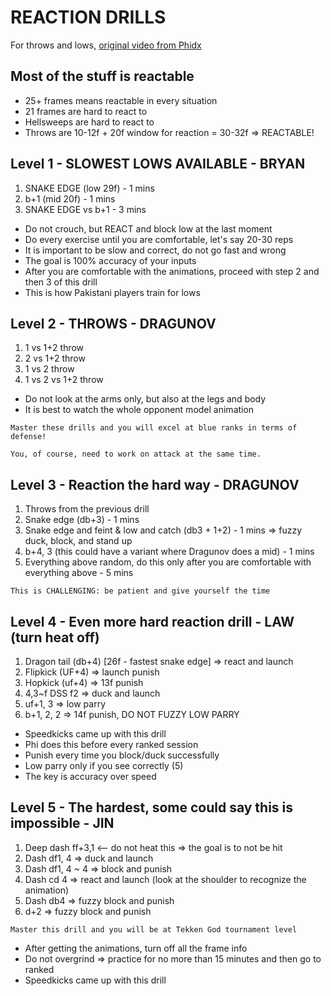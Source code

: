 # REACTION DRILLS

For throws and lows, [original video from Phidx](https://www.youtube.com/watch?v=0N2MtFtRjOY&list=PLeW_6dl3UNQzqlvAxwDAPmLmdFPzzy85a&ab_channel=PhiDX)

## Most of the stuff is reactable

- 25+ frames means reactable in every situation
- 21 frames are hard to react to
- Hellsweeps are hard to react to
- Throws are 10-12f + 20f window for reaction = 30-32f => REACTABLE!

## Level 1 - SLOWEST LOWS AVAILABLE - BRYAN

1. SNAKE EDGE (low 29f) - 1 mins
2. b+1 (mid 20f) - 1 mins
3. SNAKE EDGE vs b+1 - 3 mins

- Do not crouch, but REACT and block low at the last moment
- Do every exercise until you are comfortable, let's say 20-30 reps
- It is important to be slow and correct, do not go fast and wrong
- The goal is 100% accuracy of your inputs
- After you are comfortable with the animations, proceed with step 2 and then 3 of this drill
- This is how Pakistani players train for lows

## Level 2 - THROWS - DRAGUNOV

1. 1 vs 1+2 throw
2. 2 vs 1+2 throw
3. 1 vs 2 throw
4. 1 vs 2 vs 1+2 throw

- Do not look at the arms only, but also at the legs and body
- It is best to watch the whole opponent model animation

```
Master these drills and you will excel at blue ranks in terms of defense!

You, of course, need to work on attack at the same time.
```

## Level 3 - Reaction the hard way - DRAGUNOV

1. Throws from the previous drill
2. Snake edge (db+3) - 1 mins
3. Snake edge and feint & low and catch (db3 + 1+2) - 1 mins => fuzzy duck, block, and stand up
4. b+4, 3 (this could have a variant where Dragunov does a mid) - 1 mins
5. Everything above random, do this only after you are comfortable with everything above - 5 mins

```
This is CHALLENGING: be patient and give yourself the time
```

## Level 4 - Even more hard reaction drill - LAW (turn heat off)

1. Dragon tail (db+4) [26f - fastest snake edge] => react and launch
2. Flipkick (UF+4) => launch punish
3. Hopkick (uf+4) => 13f punish
4. 4,3~f DSS f2 => duck and launch
5. uf+1, 3 => low parry
6. b+1, 2, 2 => 14f punish, DO NOT FUZZY LOW PARRY

- Speedkicks came up with this drill
- Phi does this before every ranked session
- Punish every time you block/duck successfully
- Low parry only if you see correctly (5)
- The key is accuracy over speed

## Level 5 - The hardest, some could say this is impossible - JIN

1. Deep dash ff+3,1 <-- do not heat this => the goal is to not be hit
2. Dash df1, 4 => duck and launch
3. Dash df1, 4 ~ 4 => block and punish
4. Dash cd 4 => react and launch (look at the shoulder to recognize the animation)
5. Dash db4 => fuzzy block and punish
6. d+2 => fuzzy block and punish

```
Master this drill and you will be at Tekken God tournament level
```

- After getting the animations, turn off all the frame info
- Do not overgrind => practice for no more than 15 minutes and then go to ranked
- Speedkicks came up with this drill
